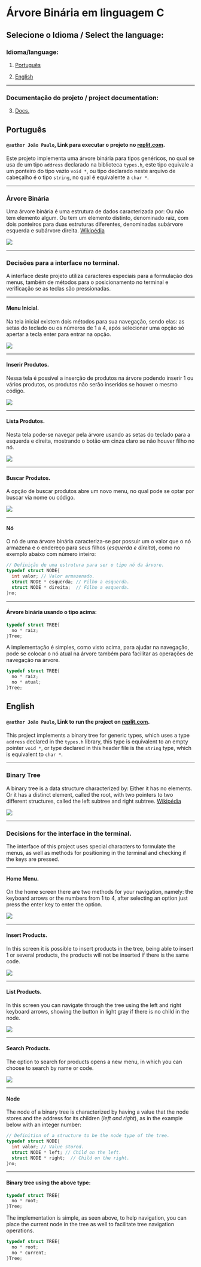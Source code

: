 #  Árvore Binária em linguagem C

## Selecione o Idioma / Select the language:

### Idioma/language:

1.  [Português](#Português)

2.  [English](#English)

---
### Documentação do projeto / project documentation:

3. [Docs.](docs/indice.md#-índice-)


## Português

#### ``@author João Paulo``, Link para executar o projeto no [replit.com](https://replit.com/@JooPaulodaSilv1/Arvore-binaria-Implementacao).

Este projeto implementa uma árvore binária para tipos genéricos, no qual se usa de um tipo ``address`` declarado na biblioteca ``types.h``, este tipo equivale a um ponteiro do tipo vazio ``void *``, ou tipo declarado neste arquivo de cabeçalho é o tipo ``string``, no qual é equivalente a ``char *``.

---

### Árvore Binária

Uma árvore binária é uma estrutura de dados caracterizada por: Ou não tem elemento algum. Ou tem um elemento distinto, denominado raiz, com dois ponteiros para duas estruturas diferentes, denominadas subárvore esquerda e subárvore direita. [Wikipédia](https://www.google.com/url?sa=t&rct=j&q=&esrc=s&source=web&cd=&cad=rja&uact=8&ved=2ahUKEwj1zafB-Pj3AhUaK7kGHbm-DCYQmhN6BAhWEAI&url=https%3A%2F%2Fpt.wikipedia.org%2Fwiki%2F%25C3%2581rvore_bin%25C3%25A1ria&usg=AOvVaw0qT_P5p18LdeLCRggL-CKi)

![](imgs/ArvoreBinaria.svg)

---

### **Decisões para a interface no terminal.** 

A interface deste projeto utiliza caracteres especiais para a formulação dos menus, também de métodos para o posicionamento no terminal e verificação se as teclas são pressionadas. 

---

#### **Menu Inicial.**

Na tela inicial existem dois métodos para sua navegação, sendo elas: as setas do teclado ou os números de 1 a 4, após selecionar uma opção só apertar a tecla enter para entrar na opção.

![](imgs/MenuInicial.gif)

---

#### **Inserir Produtos.**

Nessa tela é possível a inserção de produtos na árvore podendo inserir 1 ou vários produtos, os produtos não serão inseridos se houver o mesmo código.

![](imgs/inserir.gif)

---

#### **Lista Produtos.**

Nesta tela pode-se navegar pela árvore usando as setas do teclado para a esquerda e direita, mostrando o botão em cinza claro se não houver filho no nó.

![](imgs/ListaTodos.gif)

---

#### **Buscar Produtos.**

A opção de buscar produtos abre um novo menu, no qual pode se optar por buscar via nome ou código.

![](imgs/busca.gif)

---

#### Nó 

O nó de uma árvore binária caracteriza-se por possuir um o valor que o nó armazena e o endereço para seus filhos (*esquerda e direita*), como no exemplo abaixo com número inteiro:

```C
// Definição de uma estrutura para ser o tipo nó da árvore.
typedef struct NODE{
  int valor; // Valor armazenado.
  struct NODE * esquerda; // Filho a esquerda.
  struct NODE * direita;  // Filho a esquerda.
}no;
```

---

#### Árvore binária usando o tipo acima:

```C
typedef struct TREE{
  no * raiz;
}Tree;
```
A implementação é simples, como visto acima, para ajudar na navegação, pode se colocar o nó atual na árvore também para facilitar as operações de navegação na árvore.

```C
typedef struct TREE{
  no * raiz;
  no * atual;
}Tree;
```

## English


#### ``@author João Paulo``, Link to run the project on [replit.com](https://replit.com/@JooPaulodaSilv1/Arvore-binaria-Implementacao).

This project implements a binary tree for generic types, which uses a type ``address`` declared in the ``types.h`` library, this type is equivalent to an empty pointer ``void *``, or type declared in this header file is the ``string`` type, which is equivalent to ``char *``.

---

### Binary Tree

A binary tree is a data structure characterized by: Either it has no elements. Or it has a distinct element, called the root, with two pointers to two different structures, called the left subtree and right subtree. [Wikipédia](https://www.google.com/url?sa=t&rct=j&q=&esrc=s&source=web&cd=&cad=rja&uact=8&ved=2ahUKEwj1zafB-Pj3AhUaK7kGHbm-DCYQmhN6BAhWEAI&url=https%3A%2F%2Fpt.wikipedia.org%2Fwiki%2F%25C3%2581rvore_bin%25C3%25A1ria&usg=AOvVaw0qT_P5p18LdeLCRggL-CKi)

![](imgs/ArvoreBinaria.svg)

---

### **Decisions for the interface in the terminal.** 

The interface of this project uses special characters to formulate the menus, as well as methods for positioning in the terminal and checking if the keys are pressed.

---

#### **Home Menu.**

On the home screen there are two methods for your navigation, namely: the keyboard arrows or the numbers from 1 to 4, after selecting an option just press the enter key to enter the option.


![](imgs/MenuInicial.gif)

---

#### **Insert Products.**

In this screen it is possible to insert products in the tree, being able to insert 1 or several products, the products will not be inserted if there is the same code.

![](imgs/inserir.gif)

---

#### **List Products.**

In this screen you can navigate through the tree using the left and right keyboard arrows, showing the button in light gray if there is no child in the node.

![](imgs/ListaTodos.gif)

---

#### **Search Products.**

The option to search for products opens a new menu, in which you can choose to search by name or code.

![](imgs/busca.gif)

---

#### Node

The node of a binary tree is characterized by having a value that the node stores and the address for its children (*left and right*), as in the example below with an integer number:

```C
// Definition of a structure to be the node type of the tree.
typedef struct NODE{
  int valor; // Value stored.
  struct NODE * left; // Child on the left.
  struct NODE * right;  // Child on the right.
}no;
```

---

#### Binary tree using the above type:

```C
typedef struct TREE{
  no * root;
}Tree;
```
The implementation is simple, as seen above, to help navigation, you can place the current node in the tree as well to facilitate tree navigation operations.

```C
typedef struct TREE{
  no * root;
  no * current;
}Tree;
```
